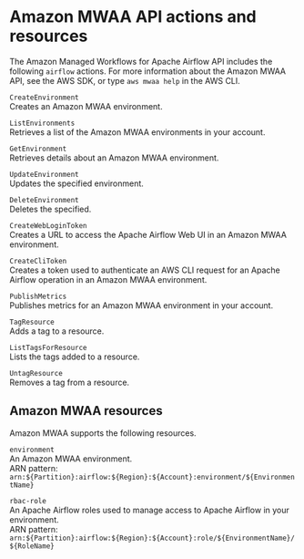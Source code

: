 # Amazon MWAA API actions and resources<a name="mwaa-actions-resources"></a>

The Amazon Managed Workflows for Apache Airflow API includes the following `airflow` actions\. For more information about the Amazon MWAA API, see the AWS SDK, or type `aws mwaa help` in the AWS CLI\.

 `CreateEnvironment`   
Creates an Amazon MWAA environment\.

 `ListEnvironments`   
Retrieves a list of the Amazon MWAA environments in your account\.

 `GetEnvironment`   
Retrieves details about an Amazon MWAA environment\.

 `UpdateEnvironment`   
Updates the specified environment\.

 `DeleteEnvironment`   
Deletes the specified\.

 `CreateWebLoginToken`   
Creates a URL to access the Apache Airflow Web UI in an Amazon MWAA environment\.

 `CreateCliToken`   
Creates a token used to authenticate an AWS CLI request for an Apache Airflow operation in an Amazon MWAA environment\.

 `PublishMetrics`   
Publishes metrics for an Amazon MWAA environment in your account\.

 `TagResource`   
Adds a tag to a resource\.

 `ListTagsForResource`   
Lists the tags added to a resource\.

 `UntagResource`   
Removes a tag from a resource\.

## Amazon MWAA resources<a name="mwaa-resources"></a>

Amazon MWAA supports the following resources\.

 `environment`   
An Amazon MWAA environment\.  
ARN pattern: `arn:${Partition}:airflow:${Region}:${Account}:environment/${EnvironmentName}`

 `rbac-role`   
An Apache Airflow roles used to manage access to Apache Airflow in your environment\.  
ARN pattern: `arn:${Partition}:airflow:${Region}:${Account}:role/${EnvironmentName}/${RoleName}`